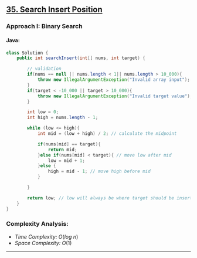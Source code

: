 ## [35. Search Insert Position](https://leetcode.com/problems/search-insert-position/)

### Approach I: Binary Search

#### Java:
```java
class Solution {
    public int searchInsert(int[] nums, int target) {

        // validation
        if(nums == null || nums.length < 1|| nums.length > 10_000){
            throw new IllegalArgumentException("Invalid array input");
        }
        if(target < -10_000 || target > 10_000){
            throw new IllegalArgumentException("Invalid target value");
        }

        int low = 0;
        int high = nums.length - 1;

        while (low <= high){
            int mid = (low + high) / 2; // calculate the midpoint

            if(nums[mid] == target){
                return mid;
            }else if(nums[mid] < target){ // move low after mid
                low = mid + 1;
            }else {
                high = mid - 1; // move high before mid
            }

        }

        return low; // low will always be where target should be inserted
    }
}
```

[//]: # (#### Go:)

[//]: # (```go)

[//]: # (func solution&#40;&#41; {)

[//]: # ()
[//]: # (})

[//]: # (```)

### Complexity Analysis:

- *Time Complexity:* $O(log\ n)$
- *Space Complexity:* $O(1)$


---

